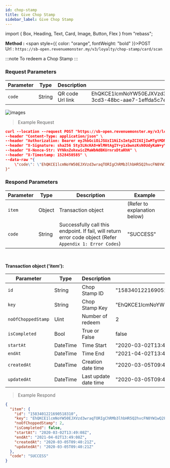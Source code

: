```yaml
---
id: chop-stamp
title: Give Chop Stamp
sidebar_label: Give Chop Stamp
---
```


import { Box, Heading, Text, Card, Image, Button, Flex } from "rebass";

**Method :** <span style={{ color: "orange", fontWeight: "bold" }}>POST</span><br/>
Url : `https://sb-open.revenuemonster.my/v3/loyalty/chop-stamp/card/scan`<br/>

:::note
To redeem a Chop Stamp
:::

### Request Parameters

| Parameter | Type   | Description      | Example                                                                                                          |
| --------- | ------ | ---------------- | ---------------------------------------------------------------------------------------------------------------- |
| `code`    | String | QR code Url link | EhQKCE1lcmNoYW50EJXVzd3wraqTORIgChRMb3lhbHR5Q2hvcFN0YW1wQ2FyZBCm1qHe2eDX_BU:d439a47d-3cd3-48bc-aae7-1effda5c7e1b |

![images](/img/campaign/chop-stamp.png)

> Example Request

```json
curl --location --request POST "https://sb-open.revenuemonster.my/v3/loyalty/chop-stamp/card/scan" \
--header "Content-Type: application/json" \
--header "Authorization: Bearer eyJhbGciOiJSUzI1NiIsImtpZCI6IjIwMTgtMDMtMTMiLCJ0eXAiOiJKV1QifQ.eyJhdWQiOlsiYXBpX2NsaWVudEBFaGNLQzA5QmRYUm9RMnhwWlc1MEVNV1Z4NF9UbE5MZEZRIl0sImV4cCI6MTU4NjMzNzc1OCwiaWF0IjoxNTgzNzQ1NzU4LCJpc3MiOiJodHRwczovL3NiLW9hdXRoLnJldmVudWVtb25zdGVyLm15IiwianRpIjoiRWh3S0VFOUJkWFJvUVdOalpYTnpWRzlyWlc0UXlKSG9qb2VNcHYwViIsIm5iZiI6MTU4Mzc0NTc1OCwic3ViIjoiRWhRS0NFMWxjbU5vWVc1MEVKWFZ6ZDN3cmFxVE9SSVFDZ1JWYzJWeUVJeUpxSXp2eU1QVmNRIn0.FfBkCb7fjCKJdcy_DS06dKgEtcAvukPio0HyDRtH2UovhZsLFSqD_8oo21u094XSor_mqFg4hqXmLaHjX-h92Wz3kHl7OwiKQb16x8Rnl5OdyPHtMqIZqP8ab8Ch0RHEZ33VchK1zBTnG6Xosrb1B44tWqJ0_kdTtbRZN4rG821C8i4sb6sx8GaxgluJ5q7CEifMTBFJam_Jub9LfAfukq8YyIl0Bykp7B3A_su2QoELL9L_ElJdV9FuwFPHcKr9bxLvVSrEdyrFg7IBm_tJHxSl8gTh3j4b6lWZrBCfMSLraXaYRNzz1ddbVnwYD4aRuSyRmQeMYTUj0cInktnKUA" \
--header "X-Signature: sha256 Sty3LNcKA8+WlMHtAgIY+y1xbwnzKsN0UdyKaW+yYIgcTkBAtF7G5Lx251qQITURJ4wiXPDODxhs1nFVmBBing==" \
--header "X-Nonce-Str: VYNknZohxwicZMaWbNdBKUrnrxDtaRhN" \
--header "X-Timestamp: 1528450585" \
--data-raw "{
	\"code\": \"EhQKCE1lcmNoYW50EJXVzd3wraqTORIgChRMb3lhbHR5Q2hvcFN0YW1wQ2FyZBCm1qHe2eDX_BU:d439a47d-3cd3-48bc-aae7-1effda5c7e1b\"
}"
```

### Respond Parameters

| Parameter | Type   | Description                                                                                               | Example                      |
| --------- | ------ | --------------------------------------------------------------------------------------------------------- | ---------------------------- |
| `item`    | Object | Transaction object                                                                                        | (Refer to explanation below) |
| `code`    | String | Successfully call this endpoint. If fail, will return error code object (Refer `Appendix 1: Error Codes`) | "SUCCESS"                    |

<br/>

<strong>Transaction object ('item'):</strong>

| Parameter          | Type     | Description           | Example                                                                       |
| ------------------ | -------- | --------------------- | ----------------------------------------------------------------------------- |
| `id`               | String   | Chop Stamp ID         | "1583401221690518310"                                                         |
| `key`              | String   | Chop Stamp Key        | "EhQKCE1lcmNoYW50EJXVzd3wraqTORIgChRMb3lhbHR5Q2hvcFN0YW1wQ2FyZBCm1qHe2eDX_BU" |
| `noOfChoppedStamp` | Uint     | Number of redeem      | 2                                                                             |
| `isCompleted`      | Bool     | True or False         | false                                                                         |
| `startAt`          | DateTime | Time Start            | "2020-03-02T13:49:08Z"                                                        |
| `endAt`            | DateTime | Time End              | "2021-04-02T13:49:08Z"                                                        |
| `createdAt`        | DateTime | Creation date time    | "2020-03-05T09:40:21Z"                                                        |
| `updatedAt`        | DateTime | Last update date time | "2020-03-05T09:40:21Z"                                                        |

> Example Respond

```json
{
  "item": {
    "id": "1583401221690518310",
    "key": "EhQKCE1lcmNoYW50EJXVzd3wraqTORIgChRMb3lhbHR5Q2hvcFN0YW1wQ2FyZBCm1qHe2eDX_BU",
    "noOfChoppedStamp": 2,
    "isCompleted": false,
    "startAt": "2020-03-02T13:49:08Z",
    "endAt": "2021-04-02T13:49:08Z",
    "createdAt": "2020-03-05T09:40:21Z",
    "updatedAt": "2020-03-05T09:40:21Z"
  },
  "code": "SUCCESS"
}
```

